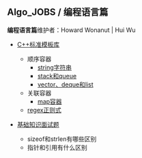 ## Algo_JOBS / 编程语言篇

**编程语言篇**维护者：Howard Wonanut | Hui Wu

- [C++标准模板库](./C和C++/README.md)
  - 顺序容器
    - [string字符串](./C和C++/STL/string.md)
    - [stack和queue](./C和C++/STL/stack和queue.md)
    - [vector、deque和list](./C和C++/STL/vector和deque和list.md)
  - 关联容器
    - [map容器](./C和C++/STL/map.md)
  - [regex正则式](./C和C++/STL/regex.md)

- [基础知识面试题](./C和C++/C++基础面试题.md)
  - sizeof和strlen有哪些区别
  - 指针和引用有什么区别

